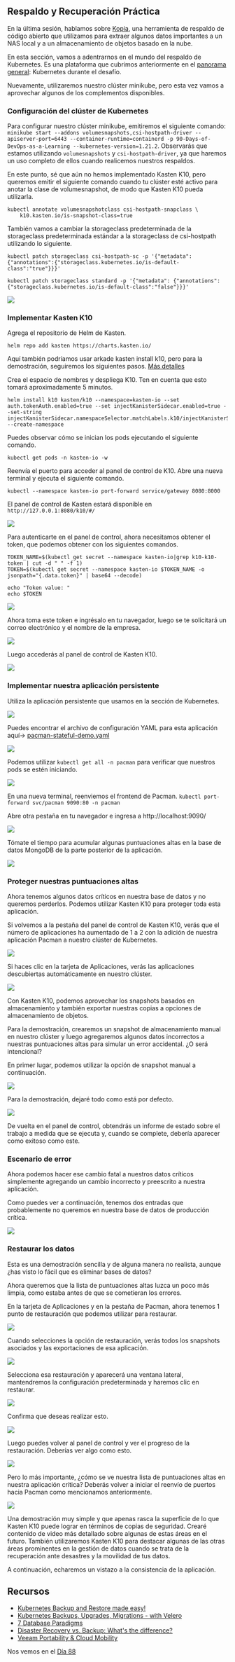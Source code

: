 ## Respaldo y Recuperación Práctica

En la última sesión, hablamos sobre [Kopia](https://kopia.io/), una herramienta de respaldo de código abierto que utilizamos para extraer algunos datos importantes a un NAS local y a un almacenamiento de objetos basado en la nube.

En esta sección, vamos a adentrarnos en el mundo del respaldo de Kubernetes. Es una plataforma que cubrimos anteriormente en el [panorama general](Days/day49.md): Kubernetes durante el desafío.

Nuevamente, utilizaremos nuestro clúster minikube, pero esta vez vamos a aprovechar algunos de los complementos disponibles.

### Configuración del clúster de Kubernetes

Para configurar nuestro clúster minikube, emitiremos el siguiente comando: `minikube start --addons volumesnapshots,csi-hostpath-driver --apiserver-port=6443 --container-runtime=containerd -p 90-Days-of-DevOps-as-a-Learning --kubernetes-version=1.21.2`. Observarás que estamos utilizando `volumesnapshots` y `csi-hostpath-driver`, ya que haremos un uso completo de ellos cuando realicemos nuestros respaldos.

En este punto, sé que aún no hemos implementado Kasten K10, pero queremos emitir el siguiente comando cuando tu clúster esté activo para anotar la clase de volumesnapshot, de modo que Kasten K10 pueda utilizarla.

```Shell
kubectl annotate volumesnapshotclass csi-hostpath-snapclass \
    k10.kasten.io/is-snapshot-class=true
```

También vamos a cambiar la storageclass predeterminada de la storageclass predeterminada estándar a la storageclass de csi-hostpath utilizando lo siguiente.

```Shell
kubectl patch storageclass csi-hostpath-sc -p '{"metadata": {"annotations":{"storageclass.kubernetes.io/is-default-class":"true"}}}'

kubectl patch storageclass standard -p '{"metadata": {"annotations":{"storageclass.kubernetes.io/is-default-class":"false"}}}'
```

![](Images/Day87_Data1.png)


### Implementar Kasten K10

Agrega el repositorio de Helm de Kasten.
```shell
helm repo add kasten https://charts.kasten.io/
```

Aquí también podríamos usar arkade kasten install k10, pero para la demostración, seguiremos los siguientes pasos. [Más detalles](https://blog.kasten.io/kasten-k10-goes-to-the-arkade)

Crea el espacio de nombres y despliega K10. Ten en cuenta que esto tomará aproximadamente 5 minutos.

```shell
helm install k10 kasten/k10 --namespace=kasten-io --set auth.tokenAuth.enabled=true --set injectKanisterSidecar.enabled=true --set-string injectKanisterSidecar.namespaceSelector.matchLabels.k10/injectKanisterSidecar=true --create-namespace
```

Puedes observar cómo se inician los pods ejecutando el siguiente comando.
```shell
kubectl get pods -n kasten-io -w
```

Reenvía el puerto para acceder al panel de control de K10. Abre una nueva terminal y ejecuta el siguiente comando.
```shell
kubectl --namespace kasten-io port-forward service/gateway 8080:8000
```

El panel de control de Kasten estará disponible en `http://127.0.0.1:8080/k10/#/`

![](Images/Day87_Data4.png)

Para autenticarte en el panel de control, ahora necesitamos obtener el token, que podemos obtener con los siguientes comandos.

```Shell
TOKEN_NAME=$(kubectl get secret --namespace kasten-io|grep k10-k10-token | cut -d " " -f 1)
TOKEN=$(kubectl get secret --namespace kasten-io $TOKEN_NAME -o jsonpath="{.data.token}" | base64 --decode)

echo "Token value: "
echo $TOKEN
```

![](Images/Day87_Data5.png)

Ahora toma este token e ingrésalo en tu navegador, luego se te solicitará un correo electrónico y el nombre de la empresa.

![](Images/Day87_Data6.png)

Luego accederás al panel de control de Kasten K10.

![](Images/Day87_Data7.png)

### Implementar nuestra aplicación persistente

Utiliza la aplicación persistente que usamos en la sección de Kubernetes.

![](Images/Day55_Kubernetes1.png)

Puedes encontrar el archivo de configuración YAML para esta aplicación aquí-> [pacman-stateful-demo.yaml](Kubernetes/pacman-stateful-demo.yaml)

![](Images/Day87_Data8.png)

Podemos utilizar `kubectl get all -n pacman` para verificar que nuestros pods se estén iniciando.

![](Images/Day87_Data9.png)

En una nueva terminal, reenviemos el frontend de Pacman. `kubectl port-forward svc/pacman 9090:80 -n pacman`

Abre otra pestaña en tu navegador e ingresa a http://localhost:9090/

![](Images/Day87_Data10.png)

Tómate el tiempo para acumular algunas puntuaciones altas en la base de datos MongoDB de la parte posterior de la aplicación.

![](Images/Day87_Data11.png)

### Proteger nuestras puntuaciones altas

Ahora tenemos algunos datos críticos en nuestra base de datos y no queremos perderlos. Podemos utilizar Kasten K10 para proteger toda esta aplicación.

Si volvemos a la pestaña del panel de control de Kasten K10, verás que el número de aplicaciones ha aumentado de 1 a 2 con la adición de nuestra aplicación Pacman a nuestro clúster de Kubernetes.

![](Images/Day87_Data12.png)

Si haces clic en la tarjeta de Aplicaciones, verás las aplicaciones descubiertas automáticamente en nuestro clúster.

![](Images/Day87_Data13.png)

Con Kasten K10, podemos aprovechar los snapshots basados en almacenamiento y también exportar nuestras copias a opciones de almacenamiento de objetos.

Para la demostración, crearemos un snapshot de almacenamiento manual en nuestro clúster y luego agregaremos algunos datos incorrectos a nuestras puntuaciones altas para simular un error accidental. ¿O será intencional?

En primer lugar, podemos utilizar la opción de snapshot manual a continuación.

![](Images/Day87_Data14.png)

Para la demostración, dejaré todo como está por defecto.

![](Images/Day87_Data15.png)

De vuelta en el panel de control, obtendrás un informe de estado sobre el trabajo a medida que se ejecuta y, cuando se complete, debería aparecer como exitoso como este.

### Escenario de error

Ahora podemos hacer ese cambio fatal a nuestros datos críticos simplemente agregando un cambio incorrecto y preescrito a nuestra aplicación.

Como puedes ver a continuación, tenemos dos entradas que probablemente no queremos en nuestra base de datos de producción crítica.

![](Images/Day87_Data17.png)

### Restaurar los datos

Esta es una demostración sencilla y de alguna manera no realista, aunque ¿has visto lo fácil que es eliminar bases de datos?

Ahora queremos que la lista de puntuaciones altas luzca un poco más limpia, como estaba antes de que se cometieran los errores.

En la tarjeta de Aplicaciones y en la pestaña de Pacman, ahora tenemos 1 punto de restauración que podemos utilizar para restaurar.

![](Images/Day87_Data18.png)

Cuando selecciones la opción de restauración, verás todos los snapshots asociados y las exportaciones de esa aplicación.

![](Images/Day87_Data19.png)

Selecciona esa restauración y aparecerá una ventana lateral, mantendremos la configuración predeterminada y haremos clic en restaurar.

![](Images/Day87_Data20.png)

Confirma que deseas realizar esto.

![](Images/Day87_Data21.png)

Luego puedes volver al panel de control y ver el progreso de la restauración. Deberías ver algo como esto.

![](Images/Day87_Data22.png)

Pero lo más importante, ¿cómo se ve nuestra lista de puntuaciones altas en nuestra aplicación crítica? Deberás volver a iniciar el reenvío de puertos hacia Pacman como mencionamos anteriormente.

![](Images/Day87_Data23.png)

Una demostración muy simple y que apenas rasca la superficie de lo que Kasten K10 puede lograr en términos de copias de seguridad. Crearé contenido de video más detallado sobre algunas de estas áreas en el futuro. También utilizaremos Kasten K10 para destacar algunas de las otras áreas prominentes en la gestión de datos cuando se trata de la recuperación ante desastres y la movilidad de tus datos.

A continuación, echaremos un vistazo a la consistencia de la aplicación.

## Recursos

- [Kubernetes Backup and Restore made easy!](https://www.youtube.com/watch?v=01qcYSck1c4&t=217s)
- [Kubernetes Backups, Upgrades, Migrations - with Velero](https://www.youtube.com/watch?v=zybLTQER0yY)
- [7 Database Paradigms](https://www.youtube.com/watch?v=W2Z7fbCLSTw&t=520s)
- [Disaster Recovery vs. Backup: What's the difference?](https://www.youtube.com/watch?v=07EHsPuKXc0)
- [Veeam Portability & Cloud Mobility](https://www.youtube.com/watch?v=hDBlTdzE6Us&t=3s)

Nos vemos en el [Día 88](day88.md)
